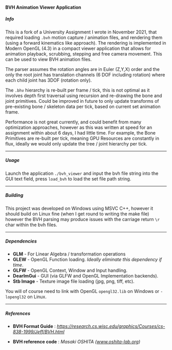 #### BVH Animation Viewer Application

##### Info

This is a fork of a University Assignment I wrote in November 2021, that required loading `.bvh` motion capture / animation files, and rendering them (using a forward kinematics like approach). The rendering is implemented in Modern OpenGL (4.3) in a compact viewer application that allows for animation playback, scrubbing, stepping and free camera movement. This can be used to view BVH animation files. 

The parser assumes the rotation angles are in Euler (Z,Y,X) order and the only the root joint has translation channels (6 DOF including rotation) where each child joint has 3DOF (rotation only).

The `.bhv` hierarchy is re-built per frame / tick, this is not optimal as it involves depth first traversal using recursion and re-drawing the bone and joint primitives. Could be improved in future to only update transforms of pre-existing bone / skeleton data per tick, based on current set animation frame. 

Performance is not great currently, and could benefit from many optimization approaches, however as this was written at speed for an assignment within about 6 days, I had little time. For example, the Bone Primitives are re-built per tick, meaning GPU Resources are constantly in flux, ideally we would only update the tree / joint hierarchy per tick. 

___

##### Usage

Launch the application `./bvh_viewer` and input the bvh file string into the GUI text field, press `load_bvh` to load the set file path string. 

____

##### Building

This project was developed on Windows using MSVC C++, however it should build on Linux fine (when I get round to writing the make file) however the BVH parsing may produce issues with the carriage return `\r` char within the bvh files. 

___

##### Dependencies

* **GLM** - For Linear Algebra / transformation operations
* **GLEW** - OpenGL Function loading. *Ideally eliminate this dependency if time*. 
* **GLFW** - OpenGL Context, Window and Input handling. 
* **DearImGui** - GUI (via GLFW and OpenGL Implementation backends).
* **Stb Image** - Texture image file loading (jpg, png, tiff, etc). 

You will of course need to link with OpenGL `opengl32.lib` on Windows or `-lopengl32` on Linux. 

___

##### References 

* **BVH Format Guide** : *https://research.cs.wisc.edu/graphics/Courses/cs-838-1999/Jeff/BVH.html*

* **BVH reference code** :  *Masaki OSHITA (www.oshita-lab.org)*
